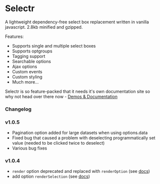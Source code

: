 # Selectr
A lightweight dependency-free select box replacement written in vanilla javascript. 2.8kb minified and gzipped.

Features:

* Supports single and multiple select boxes
* Supports optgroups
* Tagging support
* Searchable options
* Ajax options
* Custom events
* Custom styling
* Much more...

Selectr is so feature-packed that it needs it's own documentation site so why not head over there now - [Demos & Documentation](https://mobius1.github.io/Selectr/)

### Changelog


### v1.0.5
* Pagination option added for large datasets when using options.data
* Fixed bug that caused a problem with deselecting programmatically set value (needed to be clicked twice to deselect)
* Various bug fixes



### v1.0.4

* `render` option deprecated and replaced with `renderOption` (see [docs](https://mobius1.github.io/Selectr/docs/options/renderOption.html))
* add option `renderSelection` (see [docs](https://mobius1.github.io/Selectr/docs/options/renderSelection.html))


